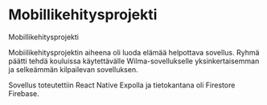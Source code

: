 # Mobillikehitysprojekti
Mobillikehitysprojekti

Mobiilikehitysprojektin aiheena oli luoda elämää helpottava sovellus.
Ryhmä päätti tehdä kouluissa käytettävälle Wilma-sovellukselle yksinkertaisemman ja selkeämmän kilpailevan sovelluksen.

Sovellus toteutettiin React Native Expolla ja tietokantana oli Firestore Firebase.
